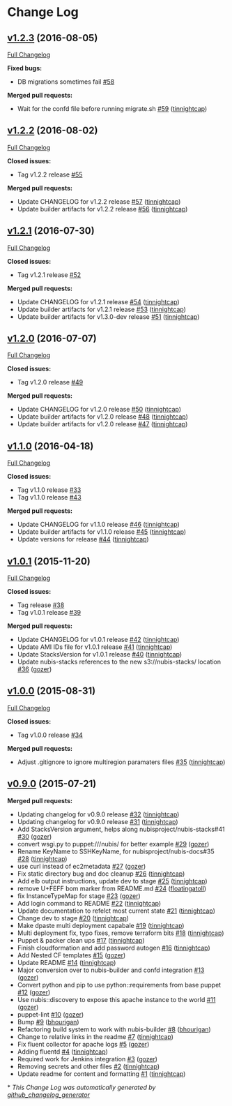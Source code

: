 # Change Log

## [v1.2.3](https://github.com/nubisproject/nubis-dpaste/tree/v1.2.3) (2016-08-05)
[Full Changelog](https://github.com/nubisproject/nubis-dpaste/compare/v1.2.2...v1.2.3)

**Fixed bugs:**

- DB migrations sometimes fail [\#58](https://github.com/nubisproject/nubis-dpaste/issues/58)

**Merged pull requests:**

- Wait for the confd file before running migrate.sh [\#59](https://github.com/nubisproject/nubis-dpaste/pull/59) ([tinnightcap](https://github.com/tinnightcap))

## [v1.2.2](https://github.com/nubisproject/nubis-dpaste/tree/v1.2.2) (2016-08-02)
[Full Changelog](https://github.com/nubisproject/nubis-dpaste/compare/v1.2.1...v1.2.2)

**Closed issues:**

- Tag v1.2.2 release [\#55](https://github.com/nubisproject/nubis-dpaste/issues/55)

**Merged pull requests:**

- Update CHANGELOG for v1.2.2 release [\#57](https://github.com/nubisproject/nubis-dpaste/pull/57) ([tinnightcap](https://github.com/tinnightcap))
- Update builder artifacts for v1.2.2 release [\#56](https://github.com/nubisproject/nubis-dpaste/pull/56) ([tinnightcap](https://github.com/tinnightcap))

## [v1.2.1](https://github.com/nubisproject/nubis-dpaste/tree/v1.2.1) (2016-07-30)
[Full Changelog](https://github.com/nubisproject/nubis-dpaste/compare/v1.2.0...v1.2.1)

**Closed issues:**

- Tag v1.2.1 release [\#52](https://github.com/nubisproject/nubis-dpaste/issues/52)

**Merged pull requests:**

- Update CHANGELOG for v1.2.1 release [\#54](https://github.com/nubisproject/nubis-dpaste/pull/54) ([tinnightcap](https://github.com/tinnightcap))
- Update builder artifacts for v1.2.1 release [\#53](https://github.com/nubisproject/nubis-dpaste/pull/53) ([tinnightcap](https://github.com/tinnightcap))
- Update builder artifacts for v1.3.0-dev release [\#51](https://github.com/nubisproject/nubis-dpaste/pull/51) ([tinnightcap](https://github.com/tinnightcap))

## [v1.2.0](https://github.com/nubisproject/nubis-dpaste/tree/v1.2.0) (2016-07-07)
[Full Changelog](https://github.com/nubisproject/nubis-dpaste/compare/v1.1.0...v1.2.0)

**Closed issues:**

- Tag v1.2.0 release [\#49](https://github.com/nubisproject/nubis-dpaste/issues/49)

**Merged pull requests:**

- Update CHANGELOG for v1.2.0 release [\#50](https://github.com/nubisproject/nubis-dpaste/pull/50) ([tinnightcap](https://github.com/tinnightcap))
- Update builder artifacts for v1.2.0 release [\#48](https://github.com/nubisproject/nubis-dpaste/pull/48) ([tinnightcap](https://github.com/tinnightcap))
- Update builder artifacts for v1.2.0 release [\#47](https://github.com/nubisproject/nubis-dpaste/pull/47) ([tinnightcap](https://github.com/tinnightcap))

## [v1.1.0](https://github.com/nubisproject/nubis-dpaste/tree/v1.1.0) (2016-04-18)
[Full Changelog](https://github.com/nubisproject/nubis-dpaste/compare/v1.0.1...v1.1.0)

**Closed issues:**

- Tag v1.1.0 release [\#33](https://github.com/nubisproject/nubis-dpaste/issues/33)
- Tag v1.1.0 release [\#43](https://github.com/nubisproject/nubis-dpaste/issues/43)

**Merged pull requests:**

- Update CHANGELOG for v1.1.0 release [\#46](https://github.com/nubisproject/nubis-dpaste/pull/46) ([tinnightcap](https://github.com/tinnightcap))
- Update builder artifacts for v1.1.0 release [\#45](https://github.com/nubisproject/nubis-dpaste/pull/45) ([tinnightcap](https://github.com/tinnightcap))
- Update versions for  release [\#44](https://github.com/nubisproject/nubis-dpaste/pull/44) ([tinnightcap](https://github.com/tinnightcap))

## [v1.0.1](https://github.com/nubisproject/nubis-dpaste/tree/v1.0.1) (2015-11-20)
[Full Changelog](https://github.com/nubisproject/nubis-dpaste/compare/v1.0.0...v1.0.1)

**Closed issues:**

- Tag  release [\#38](https://github.com/nubisproject/nubis-dpaste/issues/38)
- Tag v1.0.1 release [\#39](https://github.com/nubisproject/nubis-dpaste/issues/39)

**Merged pull requests:**

- Update CHANGELOG for v1.0.1 release [\#42](https://github.com/nubisproject/nubis-dpaste/pull/42) ([tinnightcap](https://github.com/tinnightcap))
- Update AMI IDs file for v1.0.1 release [\#41](https://github.com/nubisproject/nubis-dpaste/pull/41) ([tinnightcap](https://github.com/tinnightcap))
- Update StacksVersion for v1.0.1 release [\#40](https://github.com/nubisproject/nubis-dpaste/pull/40) ([tinnightcap](https://github.com/tinnightcap))
- Update nubis-stacks references to the new s3://nubis-stacks/ location [\#36](https://github.com/nubisproject/nubis-dpaste/pull/36) ([gozer](https://github.com/gozer))

## [v1.0.0](https://github.com/nubisproject/nubis-dpaste/tree/v1.0.0) (2015-08-31)
[Full Changelog](https://github.com/nubisproject/nubis-dpaste/compare/v0.9.0...v1.0.0)

**Closed issues:**

- Tag v1.0.0 release [\#34](https://github.com/nubisproject/nubis-dpaste/issues/34)

**Merged pull requests:**

- Adjust .gitignore to ignore multiregion paramaters files [\#35](https://github.com/nubisproject/nubis-dpaste/pull/35) ([tinnightcap](https://github.com/tinnightcap))

## [v0.9.0](https://github.com/nubisproject/nubis-dpaste/tree/v0.9.0) (2015-07-21)
**Merged pull requests:**

- Updating changelog for v0.9.0 release [\#32](https://github.com/nubisproject/nubis-dpaste/pull/32) ([tinnightcap](https://github.com/tinnightcap))
- Updating changelog for v0.9.0 release [\#31](https://github.com/nubisproject/nubis-dpaste/pull/31) ([tinnightcap](https://github.com/tinnightcap))
- Add StacksVersion argument, helps along nubisproject/nubis-stacks\#41 [\#30](https://github.com/nubisproject/nubis-dpaste/pull/30) ([gozer](https://github.com/gozer))
- convert wsgi.py to puppet:///nubis/ for better example [\#29](https://github.com/nubisproject/nubis-dpaste/pull/29) ([gozer](https://github.com/gozer))
- Rename KeyName to SSHKeyName, for nubisproject/nubis-docs\#35 [\#28](https://github.com/nubisproject/nubis-dpaste/pull/28) ([tinnightcap](https://github.com/tinnightcap))
- use curl instead of ec2metadata [\#27](https://github.com/nubisproject/nubis-dpaste/pull/27) ([gozer](https://github.com/gozer))
- Fix static directory bug and doc cleanup [\#26](https://github.com/nubisproject/nubis-dpaste/pull/26) ([tinnightcap](https://github.com/tinnightcap))
- Add elb output instructions, update dev to stage [\#25](https://github.com/nubisproject/nubis-dpaste/pull/25) ([tinnightcap](https://github.com/tinnightcap))
- remove U+FEFF bom marker from README.md [\#24](https://github.com/nubisproject/nubis-dpaste/pull/24) ([floatingatoll](https://github.com/floatingatoll))
- fix InstanceTypeMap for stage [\#23](https://github.com/nubisproject/nubis-dpaste/pull/23) ([gozer](https://github.com/gozer))
- Add login command to README [\#22](https://github.com/nubisproject/nubis-dpaste/pull/22) ([tinnightcap](https://github.com/tinnightcap))
- Update documentation to refelct most current state [\#21](https://github.com/nubisproject/nubis-dpaste/pull/21) ([tinnightcap](https://github.com/tinnightcap))
- Change dev to stage [\#20](https://github.com/nubisproject/nubis-dpaste/pull/20) ([tinnightcap](https://github.com/tinnightcap))
- Make dpaste multi deployment capabale [\#19](https://github.com/nubisproject/nubis-dpaste/pull/19) ([tinnightcap](https://github.com/tinnightcap))
- Multi deployment fix, typo fixes, remove terraform bits [\#18](https://github.com/nubisproject/nubis-dpaste/pull/18) ([tinnightcap](https://github.com/tinnightcap))
- Puppet & packer clean ups [\#17](https://github.com/nubisproject/nubis-dpaste/pull/17) ([tinnightcap](https://github.com/tinnightcap))
- Finish cloudformation and add password autogen [\#16](https://github.com/nubisproject/nubis-dpaste/pull/16) ([tinnightcap](https://github.com/tinnightcap))
- Add Nested CF templates [\#15](https://github.com/nubisproject/nubis-dpaste/pull/15) ([gozer](https://github.com/gozer))
- Update README [\#14](https://github.com/nubisproject/nubis-dpaste/pull/14) ([tinnightcap](https://github.com/tinnightcap))
- Major conversion over to nubis-builder and confd integration [\#13](https://github.com/nubisproject/nubis-dpaste/pull/13) ([gozer](https://github.com/gozer))
- Convert python and pip to use python::requirements from base puppet [\#12](https://github.com/nubisproject/nubis-dpaste/pull/12) ([gozer](https://github.com/gozer))
- Use nubis::discovery to expose this apache instance to the world [\#11](https://github.com/nubisproject/nubis-dpaste/pull/11) ([gozer](https://github.com/gozer))
- puppet-lint [\#10](https://github.com/nubisproject/nubis-dpaste/pull/10) ([gozer](https://github.com/gozer))
- Bump [\#9](https://github.com/nubisproject/nubis-dpaste/pull/9) ([bhourigan](https://github.com/bhourigan))
- Refactoring build system to work with nubis-builder [\#8](https://github.com/nubisproject/nubis-dpaste/pull/8) ([bhourigan](https://github.com/bhourigan))
- Change to relative links in the readme [\#7](https://github.com/nubisproject/nubis-dpaste/pull/7) ([tinnightcap](https://github.com/tinnightcap))
- Fix fluent collector for apache logs [\#5](https://github.com/nubisproject/nubis-dpaste/pull/5) ([gozer](https://github.com/gozer))
- Adding fluentd [\#4](https://github.com/nubisproject/nubis-dpaste/pull/4) ([tinnightcap](https://github.com/tinnightcap))
- Required work for Jenkins integration [\#3](https://github.com/nubisproject/nubis-dpaste/pull/3) ([gozer](https://github.com/gozer))
- Removing secrets and other files [\#2](https://github.com/nubisproject/nubis-dpaste/pull/2) ([tinnightcap](https://github.com/tinnightcap))
- Update readme for content and formatting [\#1](https://github.com/nubisproject/nubis-dpaste/pull/1) ([tinnightcap](https://github.com/tinnightcap))



\* *This Change Log was automatically generated by [github_changelog_generator](https://github.com/skywinder/Github-Changelog-Generator)*